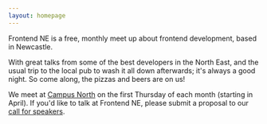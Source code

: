 ```yaml
---
layout: homepage
---
```


Frontend NE is a free, monthly meet up about frontend development, based in Newcastle.

With great talks from some of the best developers in the North East, and the usual trip to the local pub to wash it all down afterwards; it's always a good night. So come along, the pizzas and beers are on us!

We meet at [Campus North](http://campusnorth.co.uk/#contact) on the first Thursday of each month (starting in April). If you'd like to talk at Frontend NE, please submit a proposal to our [call for speakers](https://frontendne.typeform.com/to/BgAKni).